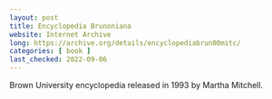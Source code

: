 ```yaml
---
layout: post
title: Encyclopedia Brunoniana
website: Internet Archive
long: https://archive.org/details/encyclopediabrun00mitc/
categories: [ book ]
last_checked: 2022-09-06
---
```

Brown University encyclopedia released in 1993 by Martha Mitchell.